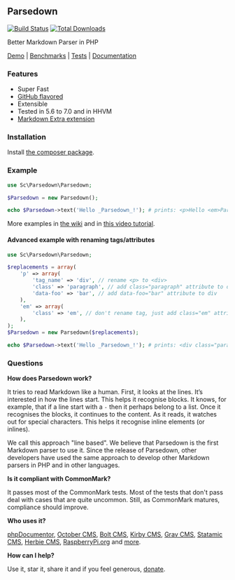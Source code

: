 ## Parsedown

[![Build Status](https://img.shields.io/travis/sc0rp10/parsedown.svg)](https://travis-ci.org/sc0rp10/parsedown)
[![Total Downloads](http://img.shields.io/packagist/dt/sc0/parsedown.svg?style=flat-square)](https://packagist.org/packages/sc0/parsedown)

Better Markdown Parser in PHP

[Demo](http://parsedown.org/demo) |
[Benchmarks](http://parsedown.org/speed) |
[Tests](http://parsedown.org/tests/) |
[Documentation](https://github.com/erusev/parsedown/wiki/)

### Features

* Super Fast
* [GitHub flavored](https://help.github.com/articles/github-flavored-markdown)
* Extensible
* Tested in 5.6 to 7.0 and in HHVM
* [Markdown Extra extension](https://github.com/erusev/parsedown-extra)

### Installation

Install [the composer package](https://packagist.org/packages/sc0/parsedown).

### Example

``` php
use Sc\Parsedown\Parsedown;

$Parsedown = new Parsedown();

echo $Parsedown->text('Hello _Parsedown_!'); # prints: <p>Hello <em>Parsedown</em>!</p>
```

More examples in [the wiki](https://github.com/erusev/parsedown/wiki/) and in [this video tutorial](http://youtu.be/wYZBY8DEikI).


#### Advanced example with renaming tags/attributes

```php
use Sc\Parsedown\Parsedown;

$replacements = array(
    'p' => array(
        'tag_name' => 'div', // rename <p> to <div>
        'class' => 'paragraph', // add class="paragraph" attribute to div
        'data-foo' => 'bar', // add data-foo="bar" attribute to div
    ),
    'em' => array(
        'class' => 'em', // don't rename tag, just add class="em" attribute to em
    ),
);
$Parsedown = new Parsedown($replacements);

echo $Parsedown->text('Hello _Parsedown_!'); # prints: <div class="paragraph" data-foo="bar">Hello <em class="em">Parsedown</em>!</div>

```

### Questions

**How does Parsedown work?**

It tries to read Markdown like a human. First, it looks at the lines. It’s interested in how the lines start. This helps it recognise blocks. It knows, for example, that if a line start with a `-` then it perhaps belong to a list. Once it recognises the blocks, it continues to the content. As it reads, it watches out for special characters. This helps it recognise inline elements (or inlines).

We call this approach "line based". We believe that Parsedown is the first Markdown parser to use it. Since the release of Parsedown, other developers have used the same approach to develop other Markdown parsers in PHP and in other languages.

**Is it compliant with CommonMark?**

It passes most of the CommonMark tests. Most of the tests that don't pass deal with cases that are quite uncommon. Still, as CommonMark matures, compliance should improve.

**Who uses it?**

[phpDocumentor](http://www.phpdoc.org/), [October CMS](http://octobercms.com/), [Bolt CMS](http://bolt.cm/), [Kirby CMS](http://getkirby.com/), [Grav CMS](http://getgrav.org/), [Statamic CMS](http://www.statamic.com/), [Herbie CMS](http://www.getherbie.org/), [RaspberryPi.org](http://www.raspberrypi.org/) and [more](https://www.versioneye.com/php/erusev:parsedown/references).

**How can I help?**

Use it, star it, share it and if you feel generous, [donate](https://www.paypal.com/cgi-bin/webscr?cmd=_s-xclick&hosted_button_id=528P3NZQMP8N2).
